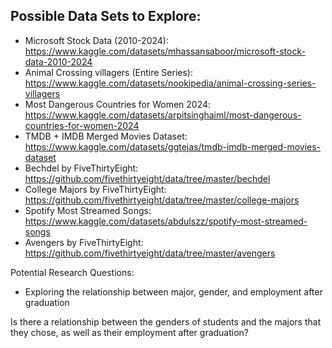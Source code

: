 ## Possible Data Sets to Explore:
- Microsoft Stock Data (2010-2024): https://www.kaggle.com/datasets/mhassansaboor/microsoft-stock-data-2010-2024
- Animal Crossing villagers (Entire Series): https://www.kaggle.com/datasets/nookipedia/animal-crossing-series-villagers
- Most Dangerous Countries for Women 2024: https://www.kaggle.com/datasets/arpitsinghaiml/most-dangerous-countries-for-women-2024
- TMDB + IMDB Merged Movies Dataset: https://www.kaggle.com/datasets/ggtejas/tmdb-imdb-merged-movies-dataset
- Bechdel by FiveThirtyEight: https://github.com/fivethirtyeight/data/tree/master/bechdel
- College Majors by FiveThirtyEight: https://github.com/fivethirtyeight/data/tree/master/college-majors
- Spotify Most Streamed Songs: https://www.kaggle.com/datasets/abdulszz/spotify-most-streamed-songs
- Avengers by FiveThirtyEight: https://github.com/fivethirtyeight/data/tree/master/avengers


Potential Research Questions:
- Exploring the relationship between major, gender, and employment after graduation


Is there a relationship between the genders of students and the majors that they chose, as well as their employment after graduation?